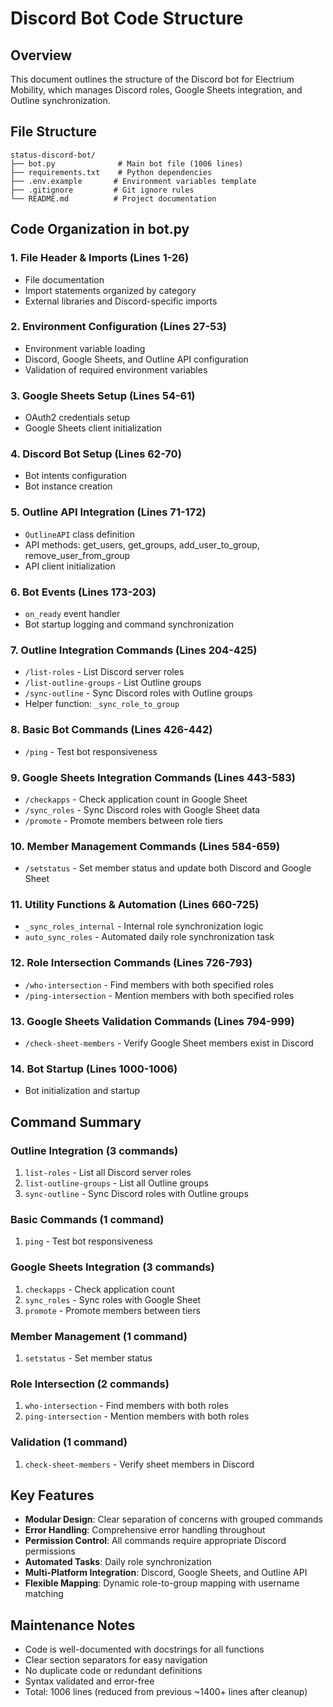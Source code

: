 # Discord Bot Code Structure

## Overview
This document outlines the structure of the Discord bot for Electrium Mobility, which manages Discord roles, Google Sheets integration, and Outline synchronization.

## File Structure
```
status-discord-bot/
├── bot.py              # Main bot file (1006 lines)
├── requirements.txt    # Python dependencies
├── .env.example       # Environment variables template
├── .gitignore         # Git ignore rules
└── README.md          # Project documentation
```

## Code Organization in bot.py

### 1. File Header & Imports (Lines 1-26)
- File documentation
- Import statements organized by category
- External libraries and Discord-specific imports

### 2. Environment Configuration (Lines 27-53)
- Environment variable loading
- Discord, Google Sheets, and Outline API configuration
- Validation of required environment variables

### 3. Google Sheets Setup (Lines 54-61)
- OAuth2 credentials setup
- Google Sheets client initialization

### 4. Discord Bot Setup (Lines 62-70)
- Bot intents configuration
- Bot instance creation

### 5. Outline API Integration (Lines 71-172)
- `OutlineAPI` class definition
- API methods: get_users, get_groups, add_user_to_group, remove_user_from_group
- API client initialization

### 6. Bot Events (Lines 173-203)
- `on_ready` event handler
- Bot startup logging and command synchronization

### 7. Outline Integration Commands (Lines 204-425)
- `/list-roles` - List Discord server roles
- `/list-outline-groups` - List Outline groups
- `/sync-outline` - Sync Discord roles with Outline groups
- Helper function: `_sync_role_to_group`

### 8. Basic Bot Commands (Lines 426-442)
- `/ping` - Test bot responsiveness

### 9. Google Sheets Integration Commands (Lines 443-583)
- `/checkapps` - Check application count in Google Sheet
- `/sync_roles` - Sync Discord roles with Google Sheet data
- `/promote` - Promote members between role tiers

### 10. Member Management Commands (Lines 584-659)
- `/setstatus` - Set member status and update both Discord and Google Sheet

### 11. Utility Functions & Automation (Lines 660-725)
- `_sync_roles_internal` - Internal role synchronization logic
- `auto_sync_roles` - Automated daily role synchronization task

### 12. Role Intersection Commands (Lines 726-793)
- `/who-intersection` - Find members with both specified roles
- `/ping-intersection` - Mention members with both specified roles

### 13. Google Sheets Validation Commands (Lines 794-999)
- `/check-sheet-members` - Verify Google Sheet members exist in Discord

### 14. Bot Startup (Lines 1000-1006)
- Bot initialization and startup

## Command Summary

### Outline Integration (3 commands)
1. `list-roles` - List all Discord server roles
2. `list-outline-groups` - List all Outline groups
3. `sync-outline` - Sync Discord roles with Outline groups

### Basic Commands (1 command)
1. `ping` - Test bot responsiveness

### Google Sheets Integration (3 commands)
1. `checkapps` - Check application count
2. `sync_roles` - Sync roles with Google Sheet
3. `promote` - Promote members between tiers

### Member Management (1 command)
1. `setstatus` - Set member status

### Role Intersection (2 commands)
1. `who-intersection` - Find members with both roles
2. `ping-intersection` - Mention members with both roles

### Validation (1 command)
1. `check-sheet-members` - Verify sheet members in Discord

## Key Features
- **Modular Design**: Clear separation of concerns with grouped commands
- **Error Handling**: Comprehensive error handling throughout
- **Permission Control**: All commands require appropriate Discord permissions
- **Automated Tasks**: Daily role synchronization
- **Multi-Platform Integration**: Discord, Google Sheets, and Outline API
- **Flexible Mapping**: Dynamic role-to-group mapping with username matching

## Maintenance Notes
- Code is well-documented with docstrings for all functions
- Clear section separators for easy navigation
- No duplicate code or redundant definitions
- Syntax validated and error-free
- Total: 1006 lines (reduced from previous ~1400+ lines after cleanup)